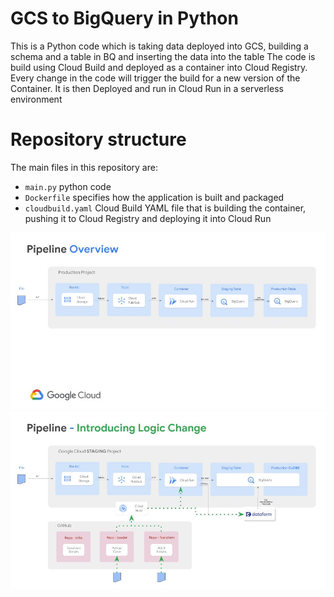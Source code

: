 # GCS to BigQuery in Python

This is a Python code which is taking data deployed into GCS, building a schema and a table in BQ and inserting the data into the table
The code is build using Cloud Build and deployed as a container into Cloud Registry. Every change in the code will trigger the build for a new version of the Container.
It is then Deployed and run in Cloud Run in a serverless environment

# Repository structure

The main files in this repository are:

* `main.py` python code
* `Dockerfile` specifies how the application is built and packaged
* `cloudbuild.yaml` Cloud Build YAML file that is building the container, pushing it to Cloud Registry and deploying it into Cloud Run

![Screenshot](Pipeline.jpg)
![Screenshot](DataOps.jpg)

